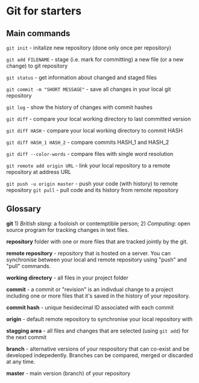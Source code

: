 # Git for starters

## Main commands

`git init`  -  initalize new repository (done only once per repository)

`git add FILENAME` - stage (i.e. mark for committing) a new file (or a new change) to git repository

`git status` - get information about changed and staged files

`git commit -m "SHORT MESSAGE"` - save all changes in your local git repository

`git log` - show the history of changes with commit hashes

`git diff` - compare your local working directory to last committed version

`git diff HASH` - compare your local working directory to commit HASH

`git diff HASH_1 HASH_2` - compare commits HASH_1 and HASH_2

`git diff --color-words` - compare files with single word resolution

`git remote add origin URL` - link your local repository to a remote repository at address URL

`git push -u origin master` - push your code (with history)
to remote repository
`git pull`  - pull code and its history from remote repository

## Glossary

**git** 1) *British slang*: a fooloish or contemptible person; 2)  *Computing*: open source program for tracking changes in text files.

**repository**
   folder with one or more files that are tracked jointly by the git.

**remote repository** - repository that is hosted on a server. You can synchronise between your local and remote repository using "push" and "pull" commands.

**working directory** - all files in your project folder

**commit** - a commit or "revision" is an indivdual change to a project including one or more files that it's saved in the history of your repository.

**commit hash** - unique hexidecimal ID associated with each commit

**origin** - default remote repository to synchronise your local repository with

**stagging area** - all files and changes that are selected (using `git add`) for the next commit

**branch** - alternative versions of your respository that can co-exist and be developed indepedently. Branches can be compared, merged or discarded at any time.

**master** - main version (branch) of your repository
